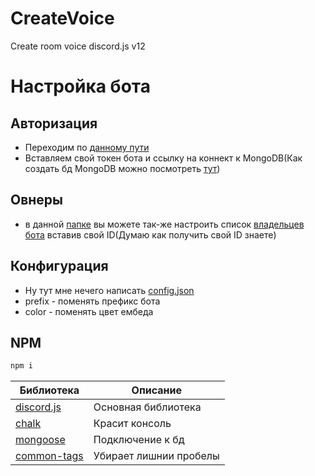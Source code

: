 # CreateVoice
Create room voice discord.js v12

# Настройка бота
## Авторизация
- Переходим по [данному пути](https://github.com/IRoscom/CreateVoice/blob/main/src/json/keys.json)
- Вставляем свой токен бота и ссылку на коннект к MongoDB(Как создать бд MongoDB можно посмотреть [тут](https://github.com/perssBest/MongoDB-bot))
## Овнеры
- в данной [папке](https://github.com/IRoscom/CreateVoice/blob/main/src/json) вы можете так-же настроить список [владельцев бота](https://github.com/IRoscom/CreateVoice/blob/main/src/json/owner.json) вставив свой ID(Думаю как получить свой ID знаете)
## Конфигурация
- Ну тут мне нечего написать [config.json](https://github.com/IRoscom/CreateVoice/blob/main/src/json/config.json)
- prefix - поменять префикс бота
- color - поменять цвет ембеда
## NPM
```sh
npm i
```
|Библиотека|Описание|
|------|------|
|[discord.js](https://www.npmjs.com/package/discord.js)|Основная библиотека|
|[chalk](https://www.npmjs.com/package/chalk)|Красит консоль|
|[mongoose](https://www.npmjs.com/package/mongoose)|Подключение к бд|
|[common-tags](https://www.npmjs.com/package/common-tags)|Убирает лишнии пробелы|
